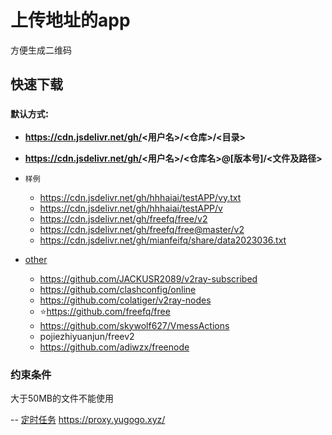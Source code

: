 # 上传地址的app
方便生成二维码

## 快速下载

### `默认方式`: 

* **https://cdn.jsdelivr.net/gh/<用户名>/<仓库>/<目录>**

* **https://cdn.jsdelivr.net/gh/<用户名>/<仓库名>@[版本号]/<文件及路径>**


* `样例`
  - https://cdn.jsdelivr.net/gh/hhhaiai/testAPP/vy.txt
  - https://cdn.jsdelivr.net/gh/hhhaiai/testAPP/v
  - https://cdn.jsdelivr.net/gh/freefq/free/v2
  - https://cdn.jsdelivr.net/gh/freefq/free@master/v2
  - https://cdn.jsdelivr.net/gh/mianfeifq/share/data2023036.txt

* [other](https://github.com/Leon406/SubCrawler)
  - https://github.com/JACKUSR2089/v2ray-subscribed
  - https://github.com/clashconfig/online
  - https://github.com/colatiger/v2ray-nodes
  - ⭐https://github.com/freefq/free
  - https://github.com/skywolf627/VmessActions
  - pojiezhiyuanjun/freev2
  - https://github.com/adiwzx/freenode

### 约束条件

大于50MB的文件不能使用

-- [定时任务](https://github.com/TestJken66/UpdateTestApp)
https://proxy.yugogo.xyz/
